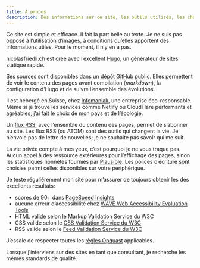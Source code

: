 ```yaml
---
title: À propos
description: Des informations sur ce site, les outils utilisés, les choix stratégiques et les résultats.
---
```


Ce site est simple et efficace. Il fait la part belle au texte. Je ne suis pas opposé à l’utilisation d’images, à conditions qu’elles apportent des informations utiles. Pour le moment, il n’y en a pas.

nicolasfriedli.ch est créé avec l’excellent [Hugo](https://gohugo.io/), un générateur de sites statique rapide.

Ses sources sont disponibles dans un [dépôt GitHub public](https://github.com/nfriedli/nicolasfriedli.ch/). Elles permettent de voir le contenu des pages avant compilation (*markdown*), la configuration d’Hugo et de suivre l’ensemble des évolutions.

Il est hébergé en Suisse, chez [Infomaniak](https://www.infomaniak.com/), une entreprise éco-responsable. Même si je trouve les services comme Netlify ou CloudFlare performants et agréables, j’ai fait le choix de mon pays et de l’écologie.

Un [flux RSS](/index.xml), avec l’ensemble du contenu des pages, permet de s’abonner au site. Les flux RSS (ou ATOM) sont des outils qui changent la vie. Je n’envoie pas de lettre de nouvelles; je ne souhaite pas savoir qui me suit.

La vie privée compte à mes yeux, c’est pourquoi je ne vous traque pas. Aucun appel à des ressource extérieures pour l’affichage des pages, sinon les statistiques honnêtes fournies par [Plausible](https://plausible.io/). Les polices d’écriture sont choisies parmi celles disponibles sur votre périphérique.

Je teste régulièrement mon site pour m’assurer de toujours obtenir les des excellents résultats:

- scores de 90+ dans [PageSpeed Insights](https://pagespeed.web.dev/)
- aucune erreur d’accessibilité chez [WAVE Web Accessibility Evaluation Tools](https://wave.webaim.org/)
- HTML valide selon le [Markup Validation Service du W3C](https://validator.w3.org/)
- CSS valide selon le [CSS Validation Service du W3C](https://jigsaw.w3.org/css-validator/)
- RSS valide selon le [Feed Validation Service du W3C](https://validator.w3.org/feed/)

J’essaie de respecter toutes les [règles Opquast](https://checklists.opquast.com/fr/assurance-qualite-web/) applicables.

Lorsque j’interviens sur des sites en tant que consultant, je recherche les mêmes standards de qualité.
